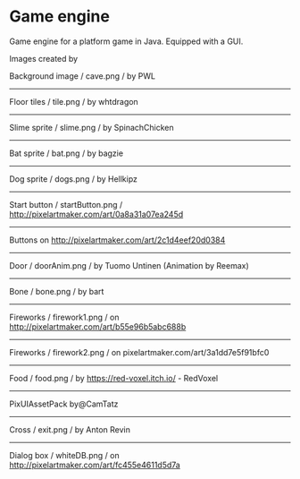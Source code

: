 # Game engine
Game engine for a platform game in Java. Equipped with a GUI.

Images created by

Background image / cave.png / by PWL
- - - - - - - - - - - - - - - - - - - - - - - -
Floor tiles / tile.png / by whtdragon
- - - - - - - - - - - - - - - - - - - - - - - -
Slime sprite / slime.png / by SpinachChicken
- - - - - - - - - - - - - - - - - - - - - - - -
Bat sprite / bat.png / by bagzie
- - - - - - - - - - - - - - - - - - - - - - - -
Dog sprite / dogs.png / by Hellkipz
- - - - - - - - - - - - - - - - - - - - - - - -
Start button / startButton.png / 
http://pixelartmaker.com/art/0a8a31a07ea245d
- - - - - - - - - - - - - - - - - - - - - - - -
Buttons on http://pixelartmaker.com/art/2c1d4eef20d0384
- - - - - - - - - - - - - - - - - - - - - - - -
Door / doorAnim.png / by Tuomo Untinen (Animation by Reemax)
- - - - - - - - - - - - - - - - - - - - - - - -
Bone / bone.png / by bart
- - - - - - - - - - - - - - - - - - - - - - - -
Fireworks / firework1.png / on
http://pixelartmaker.com/art/b55e96b5abc688b
- - - - - - - - - - - - - - - - - - - - - - - -
Fireworks / firework2.png / on
pixelartmaker.com/art/3a1dd7e5f91bfc0
- - - - - - - - - - - - - - - - - - - - - - - -
Food / food.png / by https://red-voxel.itch.io/ - RedVoxel
- - - - - - - - - - - - - - - - - - - - - - - -
PixUIAssetPack by@CamTatz
- - - - - - - - - - - - - - - - - - - - - - - -
Cross / exit.png / by Anton Revin
- - - - - - - - - - - - - - - - - - - - - - - -
Dialog box / whiteDB.png / on
http://pixelartmaker.com/art/fc455e4611d5d7a
